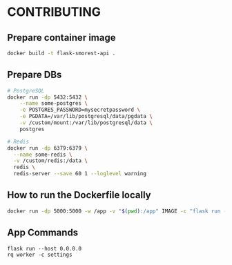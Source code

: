 # CONTRIBUTING

## Prepare container image
```bash
docker build -t flask-smorest-api .
```
## Prepare DBs
```bash
# PostgreSQL
docker run -dp 5432:5432 \
	--name some-postgres \
	-e POSTGRES_PASSWORD=mysecretpassword \
	-e PGDATA=/var/lib/postgresql/data/pgdata \
	-v /custom/mount:/var/lib/postgresql/data \
	postgres

# Redis
docker run -dp 6379:6379 \
  --name some-redis \
  -v /custom/redis:/data \
  redis \
  redis-server --save 60 1 --loglevel warning
```
## How to run the Dockerfile locally
```bash
docker run -dp 5000:5000 -w /app -v "$(pwd):/app" IMAGE -c "flask run --host 0.0.0.0"

```

## App Commands
```
flask run --host 0.0.0.0
rq worker -c settings
```